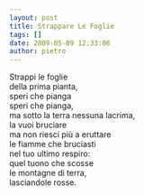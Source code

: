 ```yaml
---
layout: post
title: Strappare Le Foglie
tags: []
date: 2009-05-09 12:33:00
author: pietro
---
```

Strappi le foglie<br/>della prima pianta,<br/>speri che pianga<br/>speri che pianga,<br/>ma sotto la terra nessuna lacrima,<br/>la vuoi bruciare<br/>ma non riesci più a eruttare<br/>le fiamme che bruciasti<br/>nel tuo ultimo respiro:<br/>quel tuono che scosse<br/>le montagne di terra,<br/>lasciandole rosse.
